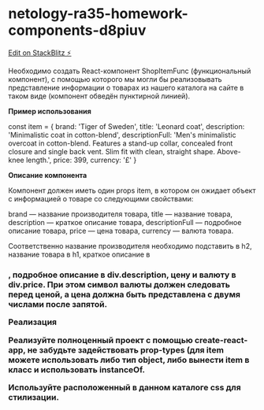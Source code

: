 # netology-ra35-homework-components-d8piuv

[Edit on StackBlitz ⚡️](https://stackblitz.com/edit/netology-ra35-homework-components-d8piuv)

Необходимо создать React-компонент ShopItemFunc (функциональный компонент), с помощью которого мы могли бы реализовывать представление информации о товарах из нашего каталога на сайте в таком виде (компонент обведён пунктирной линией).

**Пример использования**

const item = {
  brand: 'Tiger of Sweden',
  title: 'Leonard coat',
  description: 'Minimalistic coat in cotton-blend',
  descriptionFull: 'Men\'s minimalistic overcoat in cotton-blend. Features a stand-up collar, concealed front closure and single back vent. Slim fit with clean, straight shape. Above-knee length.',
  price: 399,
  currency: '£'
}

**Описание компонента**

Компонент должен иметь один props item, в котором он ожидает объект с информацией о товаре со следующими свойствами:

brand — название производителя товара,
title — название товара,
description — краткое описание товара,
descriptionFull — подробное описание товара,
price — цена товара,
currency — валюта товара.

Соответственно название производителя необходимо подставить в h2, название товара в h1, краткое описание в <h3>, подробное описание в div.description, цену и валюту в div.price. При этом символ валюты должен следовать перед ценой, а цена должна быть представлена с двумя числами после запятой.

**Реализация**
  
Реализуйте полноценный проект с помощью create-react-app, не забудьте задействовать prop-types (для item можете использовать либо тип object, либо вынести item в класс и использовать instanceOf.

Используйте расположенный в данном каталоге css для стилизации.
